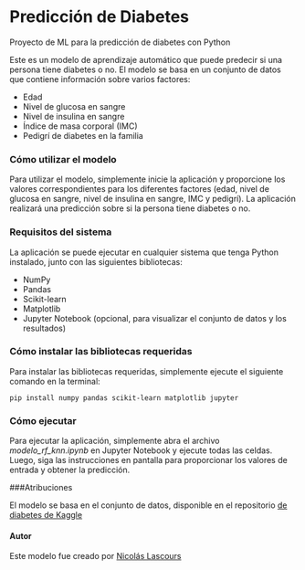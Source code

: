 # Predicción de Diabetes
Proyecto de ML para la predicción de diabetes con Python

Este es un modelo de aprendizaje automático que puede predecir si una persona tiene diabetes o no. El modelo se basa en un conjunto de datos que contiene información sobre varios factores:
- Edad
- Nivel de glucosa en sangre
- Nivel de insulina en sangre
- Índice de masa corporal (IMC)
- Pedigrí de diabetes en la familia


### Cómo utilizar el modelo

Para utilizar el modelo, simplemente inicie la aplicación y proporcione los valores correspondientes para los diferentes factores (edad, nivel de glucosa en sangre, nivel de insulina en sangre, IMC y pedigrí). La aplicación realizará una predicción sobre si la persona tiene diabetes o no.

### Requisitos del sistema

La aplicación se puede ejecutar en cualquier sistema que tenga Python instalado, junto con las siguientes bibliotecas:
- NumPy 
- Pandas 
- Scikit-learn 
- Matplotlib 
- Jupyter Notebook (opcional, para visualizar el conjunto de datos y los resultados)

### Cómo instalar las bibliotecas requeridas
Para instalar las bibliotecas requeridas, simplemente ejecute el siguiente comando en la terminal:


`pip install numpy pandas scikit-learn matplotlib jupyter`


### Cómo ejecutar

Para ejecutar la aplicación, simplemente abra el archivo *modelo_rf_knn.ipynb* en Jupyter Notebook y ejecute todas las celdas. Luego, siga las instrucciones en pantalla para proporcionar los valores de entrada y obtener la predicción.

###Atribuciones

El modelo se basa en el conjunto de datos, disponible en el repositorio
[de diabetes de Kaggle](www.kaggle.com/datasets/mathchi/diabetes-data-set)

#### Autor

Este modelo fue creado por [Nicolás Lascours](https://www.linkedin.com/in/nicol%C3%A1s-lascours/)
